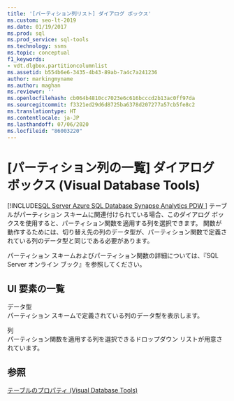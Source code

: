 ```yaml
---
title: '[パーティション列リスト] ダイアログ ボックス'
ms.custom: seo-lt-2019
ms.date: 01/19/2017
ms.prod: sql
ms.prod_service: sql-tools
ms.technology: ssms
ms.topic: conceptual
f1_keywords:
- vdt.dlgbox.partitioncolumnlist
ms.assetid: b554b6e6-3435-4b43-89ab-7a4c7a241236
author: markingmyname
ms.author: maghan
ms.reviewer: ''
ms.openlocfilehash: cb064b4810cc7023e6c616bcccd2b13ac0ff97da
ms.sourcegitcommit: f3321ed29d6d8725ba6378d207277a57cb5fe8c2
ms.translationtype: HT
ms.contentlocale: ja-JP
ms.lasthandoff: 07/06/2020
ms.locfileid: "86003220"
---
```

# <a name="partition-column-list-dialog-box-visual-database-tools"></a>[パーティション列の一覧] ダイアログ ボックス (Visual Database Tools)
[!INCLUDE[SQL Server Azure SQL Database Synapse Analytics PDW ](../../includes/applies-to-version/sql-asdb-asdbmi-asa-pdw.md)]
テーブルがパーティション スキームに関連付けられている場合、このダイアログ ボックスを使用すると、パーティション関数を適用する列を選択できます。 関数が動作するためには、切り替え先の列のデータ型が、パーティション関数で定義されている列のデータ型と同じである必要があります。  
  
パーティション スキームおよびパーティション関数の詳細については、『SQL Server オンライン ブック』を参照してください。  
  
## <a name="ui-element-list"></a>UI 要素の一覧  
データ型  
パーティション スキームで定義されている列のデータ型を表示します。  
  
列  
パーティション関数を適用する列を選択できるドロップダウン リストが用意されています。  
  
## <a name="see-also"></a>参照  
[テーブルのプロパティ (Visual Database Tools)](../../ssms/visual-db-tools/table-properties-visual-database-tools.md)  
  
